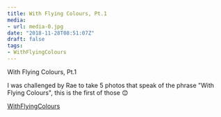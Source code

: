 ```yaml
---
title: With Flying Colours, Pt.1
media:
- url: media-0.jpg
date: "2018-11-28T08:51:07Z"
draft: false
tags:
- WithFlyingColours
---
```

With Flying Colours, Pt.1



I was challenged by Rae to take 5 photos that speak of the phrase "With Flying Colours", this is the first of those 😊



[WithFlyingColours](/tags/withflyingcolours)
